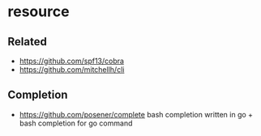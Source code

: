 # resource

## Related

- https://github.com/spf13/cobra
- https://github.com/mitchellh/cli

## Completion

- https://github.com/posener/complete bash completion written in go + bash completion for go command

